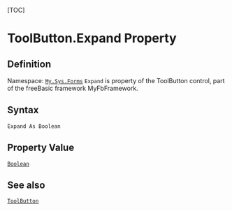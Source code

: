 [TOC]
# ToolButton.Expand Property

## Definition
Namespace: [`My.Sys.Forms`](My.Sys.Forms.md)
`Expand` is property of the ToolButton control, part of the freeBasic framework MyFbFramework.
## Syntax
```freeBasic
Expand As Boolean
```
## Property Value
[`Boolean`]("https://www.freebasic.net/wiki/KeyPgBoolean")
## See also
[`ToolButton`](ToolButton.md)
